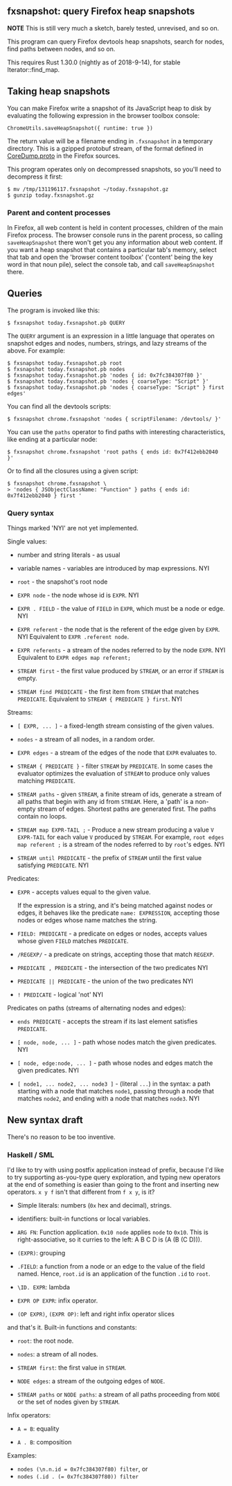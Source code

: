 ## fxsnapshot: query Firefox heap snapshots

**NOTE** This is still very much a sketch, barely tested, unrevised, and so on.

This program can query Firefox devtools heap snapshots, search for nodes, find
paths between nodes, and so on.

This requires Rust 1.30.0 (nightly as of 2018-9-14), for stable
Iterator::find_map.

## Taking heap snapshots

You can make Firefox write a snapshot of its JavaScript heap to disk by
evaluating the following expression in the browser toolbox console:

    ChromeUtils.saveHeapSnapshot({ runtime: true })

The return value will be a filename ending in `.fxsnapshot` in a temporary
directory. This is a gzipped protobuf stream, of the format defined in
[CoreDump.proto][coredump] in the Firefox sources.

[coredump]: https://searchfox.org/mozilla-central/source/devtools/shared/heapsnapshot/CoreDump.proto

This program operates only on decompressed snapshots, so you'll need to
decompress it first:

    $ mv /tmp/131196117.fxsnapshot ~/today.fxsnapshot.gz
    $ gunzip today.fxsnapshot.gz

### Parent and content processes

In Firefox, all web content is held in content processes, children of the main
Firefox process. The browser console runs in the parent process, so calling
`saveHeapSnapshot` there won't get you any information about web content. If you
want a heap snapshot that contains a particular tab's memory, select that tab
and open the 'browser content toolbox' ('content' being the key word in that
noun pile), select the console tab, and call `saveHeapSnapshot` there.

## Queries

The program is invoked like this:

    $ fxsnapshot today.fxsnapshot.pb QUERY

The `QUERY` argument is an expression in a little language that operates on
snapshot edges and nodes, numbers, strings, and lazy streams of the above. For
example:

    $ fxsnapshot today.fxsnapshot.pb root
    $ fxsnapshot today.fxsnapshot.pb nodes
    $ fxsnapshot today.fxsnapshot.pb 'nodes { id: 0x7fc384307f80 }'
    $ fxsnapshot today.fxsnapshot.pb 'nodes { coarseType: "Script" }'
    $ fxsnapshot today.fxsnapshot.pb 'nodes { coarseType: "Script" } first edges'

You can find all the devtools scripts:

    $ fxsnapshot chrome.fxsnapshot 'nodes { scriptFilename: /devtools/ }'

You can use the `paths` operator to find paths with interesting characteristics,
like ending at a particular node:

    $ fxsnapshot chrome.fxsnapshot 'root paths { ends id: 0x7f412ebb2040 }'

Or to find all the closures using a given script:

    $ fxsnapshot chrome.fxsnapshot \
    > 'nodes { JSObjectClassName: "Function" } paths { ends id: 0x7f412ebb2040 } first '

### Query syntax

Things marked 'NYI' are not yet implemented.

Single values:

- number and string literals - as usual

- variable names - variables are introduced by map expressions. NYI

- `root` - the snapshot's root node

- `EXPR node` - the node whose id is `EXPR`. NYI

- `EXPR . FIELD` - the value of `FIELD` in `EXPR`, which must be a node or edge. NYI

- `EXPR referent` - the node that is the referent of the edge given by `EXPR`. NYI
  Equivalent to `EXPR .referent node`.

- `EXPR referents` - a stream of the nodes referred to by the node `EXPR`. NYI
  Equivalent to `EXPR edges map referent;`

- `STREAM first` - the first value produced by `STREAM`, or an error if `STREAM`
  is empty.

- `STREAM find PREDICATE` - the first item from `STREAM` that matches
  `PREDICATE`. Equivalent to `STREAM { PREDICATE } first`. NYI

Streams:

- `[ EXPR, ... ]` - a fixed-length stream consisting of the given values.

- `nodes` - a stream of all nodes, in a random order.

- `EXPR edges` - a stream of the edges of the node that `EXPR` evaluates to.

- `STREAM { PREDICATE }` - filter `STREAM` by `PREDICATE`. In some cases the
  evaluator optimizes the evaluation of `STREAM` to produce only values matching
  `PREDICATE`.

- `STREAM paths` - given `STREAM`, a finite stream of ids, generate a stream of
  all paths that begin with any id from `STREAM`. Here, a 'path' is a non-empty
  stream of edges. Shortest paths are generated first. The paths contain no loops.

- `STREAM map EXPR-TAIL ;` - Produce a new stream producing a value `V
  EXPR-TAIL` for each value `V` produced by `STREAM`. For example, `root edges
  map referent ;` is a stream of the nodes referred to by `root`'s edges. NYI

- `STREAM until PREDICATE` - the prefix of `STREAM` until the first value
  satisfying `PREDICATE`. NYI

Predicates:

-   `EXPR` - accepts values equal to the given value.

    If the expression is a string, and it's being matched against nodes or edges,
    it behaves like the predicate `name: EXPRESSION`, accepting those nodes or
    edges whose name matches the string.

-   `FIELD: PREDICATE` - a predicate on edges or nodes, accepts values whose
    given `FIELD` matches `PREDICATE`.

-   `/REGEXP/` - a predicate on strings, accepting those that match `REGEXP`.

-   `PREDICATE , PREDICATE` - the intersection of the two predicates NYI

-   `PREDICATE || PREDICATE` - the union of the two predicates NYI

-   `! PREDICATE` - logical 'not' NYI

Predicates on paths (streams of alternating nodes and edges):

- `ends PREDICATE` - accepts the stream if its last element satisfies `PREDICATE`.

- `[ node, node, ... ]` - path whose nodes match the given predicates. NYI

- `[ node, edge:node, ... ]` - path whose nodes and edges match the given predicates. NYI

- `[ node1, ... node2, ... node3 ]` - (literal `...`) in the syntax: a path
  starting with a node that matches `node1`, passing through a node that matches
  `node2`, and ending with a node that matches `node3`. NYI

## New syntax draft

There's no reason to be too inventive.

### Haskell / SML

I'd like to try with using postfix application instead of prefix, because I'd
like to try supporting as-you-type query exploration, and typing new operators
at the end of something is easier than going to the front and inserting new
operators. `x y f` isn't that different from `f x y`, is it?

- Simple literals: numbers (`0x` hex and decimal), strings.

- identifiers: built-in functions or local variables.

- `ARG FN`: Function application. `0x10 node` applies `node` to `0x10`. This is
  right-associative, so it curries to the left: A B C D is (A (B (C D))).

- `(EXPR)`: grouping

- `.FIELD`: a function from a node or an edge to the value of the field named. Hence,
  `root.id` is an application of the function `.id` to `root`.

- `\ID. EXPR`: lambda

- `EXPR OP EXPR`: infix operator.

- `(OP EXPR)`, `(EXPR OP)`: left and right infix operator slices

and that's it. Built-in functions and constants:

- `root`: the root node.

- `nodes`: a stream of all nodes.

- `STREAM first`: the first value in `STREAM`.

- `NODE edges`: a stream of the outgoing edges of `NODE`.

- `STREAM paths` or `NODE paths`: a stream of all paths proceeding from `NODE`
  or the set of nodes given by `STREAM`.

Infix operators:

- `A = B`: equality

- `A . B`: composition

Examples:

- `nodes (\n.n.id = 0x7fc384307f80) filter`, or
- `nodes (.id . (= 0x7fc384307f80)) filter`
